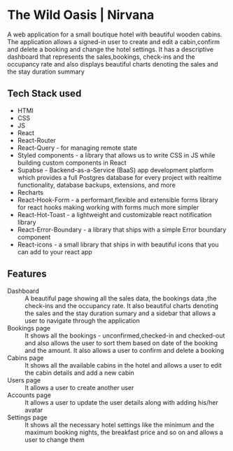 <h1>The Wild Oasis | Nirvana</h1>

<p>
A web application for a small boutique hotel with beautiful wooden cabins.
The application allows a signed-in user to create and edit a cabin,confirm  and delete a booking 
and change the hotel settings. It has a descriptive dashboard that represents the sales,bookings,
check-ins and the occupancy rate and also displays beautiful charts denoting the sales and the stay 
duration summary
</p>

<h2>Tech Stack used</h2>
<ul>
<li>HTMl</li>
<li>CSS</li>
<li>JS</li>
<li>React</li>
<li>React-Router</li>
<li>React-Query - for managing remote state</li>
<li>Styled components - a library that allows us to write CSS in JS while building custom components in React</li>
<li>Supabse - Backend-as-a-Service (BaaS) app development platform which provides a full Postgres database for every project with realtime functionality, database backups, extensions, and more </li>
<li>Recharts</li>
<li>React-Hook-Form - a performant,flexible and extensible forms library for react hooks making working with forms much more simpler</li>
<li>React-Hot-Toast - a lightweight and customizable react notification library</li>
<li>React-Error-Boundary - a library that ships with a simple Error boundary component</li>
<li>React-icons - a small library that ships in with beautiful icons that you can add to your react app</li>
</ul>

<h2>Features</h2>
<dl>
<dt>Dashboard</dt>
<dd>
A beautiful page showing all the sales data, the bookings data ,the check-ins and the occupancy rate.
It also beautiful charts denoting the sales and the stay duration sumary and a sidebar that allows a user to 
navigate through the application
</dd>
<dt>Bookings page</dt>
<dd>It shows all the bookings - unconfirmed,checked-in and checked-out and also allows the user to sort
them based on date of the booking and the amount. It also allows a user to confirm and delete a booking </dd>
<dt>Cabins page</dt>
<dd>It shows all the available cabins in the hotel and allows a user to edit the cabin details and add a new cabin</dd>
<dt>Users page</dt>
<dd>It allows a user to create another user</dd>
<dt>Accounts page</dt>
<dd>It allows a user to update the user details along with adding his/her avatar</dd>
<dt>Settings page</dt>
<dd>It shows all the necessary hotel settings like the minimum and the maximum booking nights, the breakfast price and so on
and allows a user to change them</dd>
</dl>
